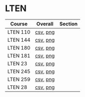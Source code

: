 # LTEN

| Course | Overall | Section |
| ------ | ------- | ------- |
| LTEN 110 | [csv](https://github.com/UCSD-Historical-Enrollment-Data/2024Spring/blob/main/overall/LTEN%20110.csv), [png](https://raw.githubusercontent.com/UCSD-Historical-Enrollment-Data/2024Spring/main/plot_overall/LTEN%20110.png) |  |
| LTEN 144 | [csv](https://github.com/UCSD-Historical-Enrollment-Data/2024Spring/blob/main/overall/LTEN%20144.csv), [png](https://raw.githubusercontent.com/UCSD-Historical-Enrollment-Data/2024Spring/main/plot_overall/LTEN%20144.png) |  |
| LTEN 180 | [csv](https://github.com/UCSD-Historical-Enrollment-Data/2024Spring/blob/main/overall/LTEN%20180.csv), [png](https://raw.githubusercontent.com/UCSD-Historical-Enrollment-Data/2024Spring/main/plot_overall/LTEN%20180.png) |  |
| LTEN 181 | [csv](https://github.com/UCSD-Historical-Enrollment-Data/2024Spring/blob/main/overall/LTEN%20181.csv), [png](https://raw.githubusercontent.com/UCSD-Historical-Enrollment-Data/2024Spring/main/plot_overall/LTEN%20181.png) |  |
| LTEN 23 | [csv](https://github.com/UCSD-Historical-Enrollment-Data/2024Spring/blob/main/overall/LTEN%2023.csv), [png](https://raw.githubusercontent.com/UCSD-Historical-Enrollment-Data/2024Spring/main/plot_overall/LTEN%2023.png) |  |
| LTEN 245 | [csv](https://github.com/UCSD-Historical-Enrollment-Data/2024Spring/blob/main/overall/LTEN%20245.csv), [png](https://raw.githubusercontent.com/UCSD-Historical-Enrollment-Data/2024Spring/main/plot_overall/LTEN%20245.png) |  |
| LTEN 259 | [csv](https://github.com/UCSD-Historical-Enrollment-Data/2024Spring/blob/main/overall/LTEN%20259.csv), [png](https://raw.githubusercontent.com/UCSD-Historical-Enrollment-Data/2024Spring/main/plot_overall/LTEN%20259.png) |  |
| LTEN 28 | [csv](https://github.com/UCSD-Historical-Enrollment-Data/2024Spring/blob/main/overall/LTEN%2028.csv), [png](https://raw.githubusercontent.com/UCSD-Historical-Enrollment-Data/2024Spring/main/plot_overall/LTEN%2028.png) |  |
